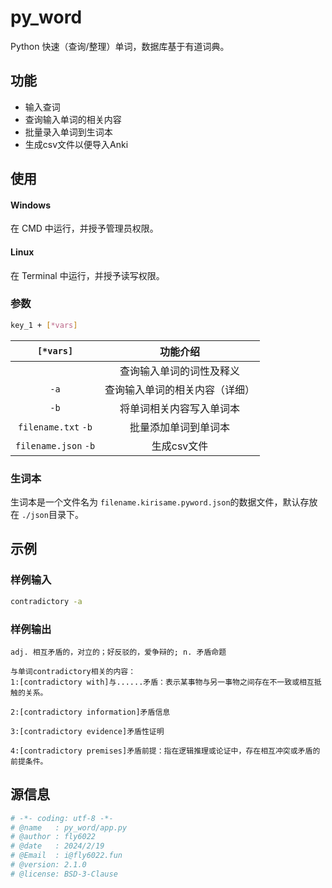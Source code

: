 # py_word

Python 快速（查询/整理）单词，数据库基于有道词典。

## 功能

- 输入查词
- 查询输入单词的相关内容
- 批量录入单词到生词本
- 生成csv文件以便导入Anki

## 使用

#### Windows

在 CMD 中运行，并授予管理员权限。

#### Linux

在 Terminal 中运行，并授予读写权限。

### 参数

```bash
key_1 + [*vars]
```

|       ``[*vars]``       |            功能介绍            |
| :---------------------: | :----------------------------: |
|                        |    查询输入单词的词性及释义    |
|         ``-a``         | 查询输入单词的相关内容（详细） |
|         ``-b``         |    将单词相关内容写入单词本    |
| ``filename.txt`` ``-b`` |      批量添加单词到单词本      |
| ``filename.json`` ``-b`` |      生成csv文件     |

### 生词本

生词本是一个文件名为 ``filename.kirisame.pyword.json``的数据文件，默认存放在 ``./json``目录下。

## 示例

### 样例输入

```bash
contradictory -a
```

### 样例输出

```
adj. 相互矛盾的，对立的；好反驳的，爱争辩的; n. 矛盾命题

与单词contradictory相关的内容：
1:[contradictory with]与......矛盾：表示某事物与另一事物之间存在不一致或相互抵触的关系。

2:[contradictory information]矛盾信息

3:[contradictory evidence]矛盾性证明

4:[contradictory premises]矛盾前提：指在逻辑推理或论证中，存在相互冲突或矛盾的前提条件。
```

## 源信息

```python
# -*- coding: utf-8 -*-
# @name   : py_word/app.py
# @author : fly6022
# @date   : 2024/2/19
# @Email  : i@fly6022.fun
# @version: 2.1.0
# @license: BSD-3-Clause
```

